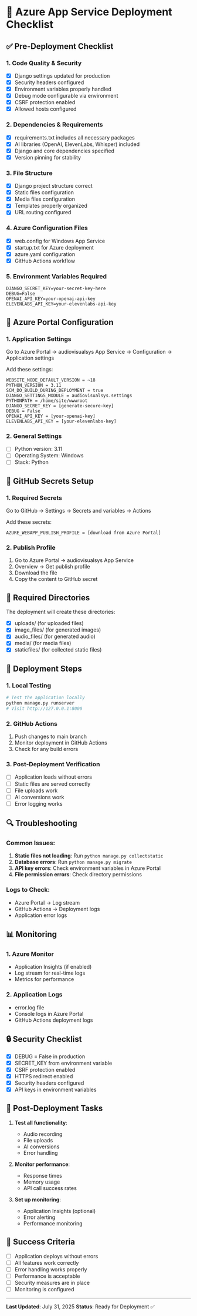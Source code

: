 # 🚀 Azure App Service Deployment Checklist

## ✅ Pre-Deployment Checklist

### 1. **Code Quality & Security**
- [x] Django settings updated for production
- [x] Security headers configured
- [x] Environment variables properly handled
- [x] Debug mode configurable via environment
- [x] CSRF protection enabled
- [x] Allowed hosts configured

### 2. **Dependencies & Requirements**
- [x] requirements.txt includes all necessary packages
- [x] AI libraries (OpenAI, ElevenLabs, Whisper) included
- [x] Django and core dependencies specified
- [x] Version pinning for stability

### 3. **File Structure**
- [x] Django project structure correct
- [x] Static files configuration
- [x] Media files configuration
- [x] Templates properly organized
- [x] URL routing configured

### 4. **Azure Configuration Files**
- [x] web.config for Windows App Service
- [x] startup.txt for Azure deployment
- [x] azure.yaml configuration
- [x] GitHub Actions workflow

### 5. **Environment Variables Required**
```
DJANGO_SECRET_KEY=your-secret-key-here
DEBUG=False
OPENAI_API_KEY=your-openai-api-key
ELEVENLABS_API_KEY=your-elevenlabs-api-key
```

## 🔧 Azure Portal Configuration

### 1. **Application Settings**
Go to Azure Portal → audiovisualsys App Service → Configuration → Application settings

Add these settings:
```
WEBSITE_NODE_DEFAULT_VERSION = ~18
PYTHON_VERSION = 3.11
SCM_DO_BUILD_DURING_DEPLOYMENT = true
DJANGO_SETTINGS_MODULE = audiovisualsys.settings
PYTHONPATH = /home/site/wwwroot
DJANGO_SECRET_KEY = [generate-secure-key]
DEBUG = False
OPENAI_API_KEY = [your-openai-key]
ELEVENLABS_API_KEY = [your-elevenlabs-key]
```

### 2. **General Settings**
- [ ] Python version: 3.11
- [ ] Operating System: Windows
- [ ] Stack: Python

## 🔑 GitHub Secrets Setup

### 1. **Required Secrets**
Go to GitHub → Settings → Secrets and variables → Actions

Add these secrets:
```
AZURE_WEBAPP_PUBLISH_PROFILE = [download from Azure Portal]
```

### 2. **Publish Profile**
1. Go to Azure Portal → audiovisualsys App Service
2. Overview → Get publish profile
3. Download the file
4. Copy the content to GitHub secret

## 📁 Required Directories

The deployment will create these directories:
- [x] uploads/ (for uploaded files)
- [x] image_files/ (for generated images)
- [x] audio_files/ (for generated audio)
- [x] media/ (for media files)
- [x] staticfiles/ (for collected static files)

## 🚀 Deployment Steps

### 1. **Local Testing**
```bash
# Test the application locally
python manage.py runserver
# Visit http://127.0.0.1:8000
```

### 2. **GitHub Actions**
1. Push changes to main branch
2. Monitor deployment in GitHub Actions
3. Check for any build errors

### 3. **Post-Deployment Verification**
- [ ] Application loads without errors
- [ ] Static files are served correctly
- [ ] File uploads work
- [ ] AI conversions work
- [ ] Error logging works

## 🔍 Troubleshooting

### Common Issues:
1. **Static files not loading**: Run `python manage.py collectstatic`
2. **Database errors**: Run `python manage.py migrate`
3. **API key errors**: Check environment variables in Azure Portal
4. **File permission errors**: Check directory permissions

### Logs to Check:
- Azure Portal → Log stream
- GitHub Actions → Deployment logs
- Application error logs

## 📊 Monitoring

### 1. **Azure Monitor**
- Application Insights (if enabled)
- Log stream for real-time logs
- Metrics for performance

### 2. **Application Logs**
- error.log file
- Console logs in Azure Portal
- GitHub Actions deployment logs

## 🔒 Security Checklist

- [x] DEBUG = False in production
- [x] SECRET_KEY from environment variable
- [x] CSRF protection enabled
- [x] HTTPS redirect enabled
- [x] Security headers configured
- [x] API keys in environment variables

## 📝 Post-Deployment Tasks

1. **Test all functionality**:
   - Audio recording
   - File uploads
   - AI conversions
   - Error handling

2. **Monitor performance**:
   - Response times
   - Memory usage
   - API call success rates

3. **Set up monitoring**:
   - Application Insights (optional)
   - Error alerting
   - Performance monitoring

## 🎯 Success Criteria

- [ ] Application deploys without errors
- [ ] All features work correctly
- [ ] Error handling works properly
- [ ] Performance is acceptable
- [ ] Security measures are in place
- [ ] Monitoring is configured

---

**Last Updated**: July 31, 2025
**Status**: Ready for Deployment ✅ 